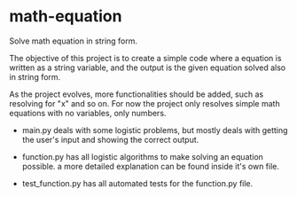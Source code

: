 # math-equation
Solve math equation in string form.


The objective of this project is to create a simple code where a equation is written as a string variable, and the output is the given equation solved also in string form.

As the project evolves, more functionalities should be added, such as resolving for "x" and so on. For now the project only resolves simple math equations with no variables, only numbers.

* main.py deals with some logistic problems, but mostly deals with getting the user's input and showing the correct output.

* function.py has all logistic algorithms to make solving an equation possible.
  a more detailed explanation can be found inside it's own file.
 
* test_function.py has all automated tests for the function.py file.
